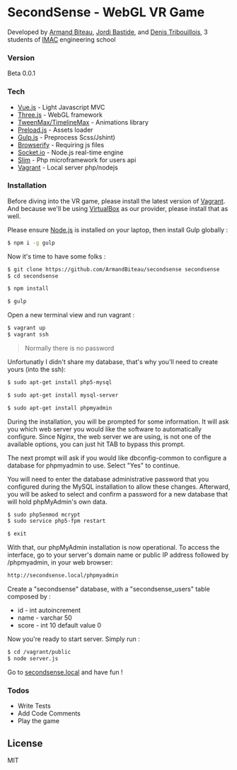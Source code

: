 # SecondSense - WebGL VR Game

Developed by [Armand Biteau](https://www.armandbiteau.com), [Jordi Bastide](https://www.jordi-bastide.com), and [Denis Tribouillois](https://fr.linkedin.com/pub/denis-tribouillois/b8/585/b39), 3 students of [IMAC](http://www.ingenieur-imac.fr/) engineering school

### Version
Beta 0.0.1

### Tech

* [Vue.js](http://vuejs.org/) - Light Javascript MVC
* [Three.js](http://threejs.org/) - WebGL framework
* [TweenMax/TimelineMax](https://greensock.com/gsap) - Animations library
* [Preload.js](http://www.createjs.com/preloadjs) - Assets loader
* [Gulp.js](http://gulpjs.com/) - Preprocess Scss/Jshint)
* [Browserify](http://browserify.org/) - Requiring js files
* [Socket.io](http://socket.io/) - Node.js real-time engine
* [Slim](http://www.slimframework.com/) - Php microframework for users api
* [Vagrant](https://www.vagrantup.com/) - Local server php/nodejs

### Installation

Before diving into the VR game, please install the latest version of [Vagrant](https://www.vagrantup.com/). And because we'll be using [VirtualBox](https://www.virtualbox.org) as our provider, please install that as well.

Please ensure [Node.js](https://nodejs.org/en) is installed on your laptop, then install Gulp globally :
```sh
$ npm i -g gulp
```

Now it's time to have some folks :
```sh
$ git clone https://github.com/ArmandBiteau/secondsense secondsense
$ cd secondsense

$ npm install

$ gulp
```

Open a new terminal view and run vagrant :
```sh
$ vagrant up
$ vagrant ssh
```

> Normally there is no password

Unfortunatly I didn't share my database, that's why you'll need to create yours (into the ssh):
```sh
$ sudo apt-get install php5-mysql

$ sudo apt-get install mysql-server

$ sudo apt-get install phpmyadmin
```

During the installation, you will be prompted for some information. It will ask you which web server you would like the software to automatically configure. Since Nginx, the web server we are using, is not one of the available options, you can just hit TAB to bypass this prompt.

The next prompt will ask if you would like dbconfig-common to configure a database for phpmyadmin to use. Select "Yes" to continue.

You will need to enter the database administrative password that you configured during the MySQL installation to allow these changes. Afterward, you will be asked to select and confirm a password for a new database that will hold phpMyAdmin's own data.


```sh
$ sudo php5enmod mcrypt
$ sudo service php5-fpm restart

$ exit
```

With that, our phpMyAdmin installation is now operational. To access the interface, go to your server's domain name or public IP address followed by /phpmyadmin, in your web browser:

```sh
http://secondsense.local/phpmyadmin
```

Create a "secondsense" database, with a "secondsense_users" table composed by :
* id - int autoincrement
* name - varchar 50
* score - int 10 default value 0

Now you're ready to start server. Simply run :
```sh
$ cd /vagrant/public
$ node server.js
```

Go to [secondsense.local](http://secondsense.local) and have fun !

### Todos

 - Write Tests
 - Add Code Comments
 - Play the game

License
----

MIT
